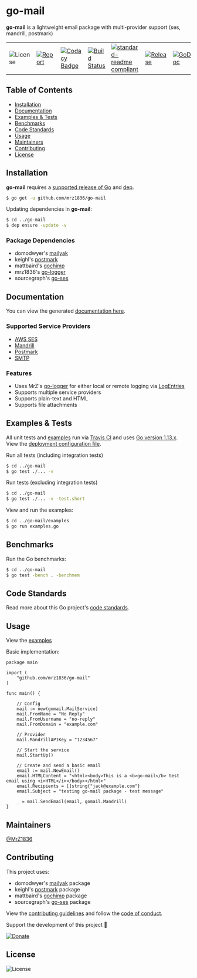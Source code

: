 # go-mail
**go-mail** is a lightweight email package with multi-provider support (ses, mandrill, postmark)

| | | | | | | |
|-|-|-|-|-|-|-|
| ![License](https://img.shields.io/github/license/mrz1836/go-mail.svg?style=flat&v=1) | [![Report](https://goreportcard.com/badge/github.com/mrz1836/go-mail?style=flat&v=1)](https://goreportcard.com/report/github.com/mrz1836/go-mail)  | [![Codacy Badge](https://api.codacy.com/project/badge/Grade/52bfcc447ee24c29a2a3fb65c53a4de3)](https://www.codacy.com/app/mrz1818/go-mail?utm_source=github.com&amp;utm_medium=referral&amp;utm_content=mrz1836/go-mail&amp;utm_campaign=Badge_Grade) |  [![Build Status](https://travis-ci.com/mrz1836/go-mail.svg?branch=master)](https://travis-ci.com/mrz1836/go-mail)   |  [![standard-readme compliant](https://img.shields.io/badge/standard--readme-OK-green.svg?style=flat)](https://github.com/RichardLitt/standard-readme) | [![Release](https://img.shields.io/github/release-pre/mrz1836/go-mail.svg?style=flat&v=1)](https://github.com/mrz1836/go-mail/releases) | [![GoDoc](https://godoc.org/github.com/mrz1836/go-mail?status.svg&style=flat)](https://godoc.org/github.com/mrz1836/go-mail) |

## Table of Contents
- [Installation](#installation)
- [Documentation](#documentation)
- [Examples & Tests](#examples--tests)
- [Benchmarks](#benchmarks)
- [Code Standards](#code-standards)
- [Usage](#usage)
- [Maintainers](#maintainers)
- [Contributing](#contributing)
- [License](#license)

## Installation

**go-mail** requires a [supported release of Go](https://golang.org/doc/devel/release.html#policy) and [dep](https://github.com/golang/dep).
```bash
$ go get -u github.com/mrz1836/go-mail
```

Updating dependencies in **go-mail**:
```bash
$ cd ../go-mail
$ dep ensure -update -v
```

### Package Dependencies
- domodwyer's [mailyak](https://github.com/domodwyer/mailyak)
- keighl's [postmark](https://github.com/mrz1836/postmark)
- mattbaird's [gochimp](https://github.com/mattbaird/gochimp)
- mrz1836's [go-logger](https://github.com/mrz1836/go-logger)
- sourcegraph's [go-ses](https://github.com/sourcegraph/go-ses)

## Documentation
You can view the generated [documentation here](https://godoc.org/github.com/mrz1836/go-mail).

### Supported Service Providers
- [AWS SES](https://docs.aws.amazon.com/ses/)
- [Mandrill](https://mandrillapp.com/api/docs/)
- [Postmark](https://postmarkapp.com/developer)
- [SMTP](https://en.wikipedia.org/wiki/Simple_Mail_Transfer_Protocol)

### Features
- Uses MrZ's [go-logger](https://github.com/mrz1836/go-logger) for either local or remote logging via [LogEntries](https://logentries.com/)
- Supports multiple service providers
- Supports plain-text and HTML
- Supports file attachments

## Examples & Tests
All unit tests and [examples](examples/examples.go) run via [Travis CI](https://travis-ci.com/mrz1836/go-mail) and uses [Go version 1.13.x](https://golang.org/doc/go1.13). View the [deployment configuration file](.travis.yml).

Run all tests (including integration tests)
```bash
$ cd ../go-mail
$ go test ./... -v
```

Run tests (excluding integration tests)
```bash
$ cd ../go-mail
$ go test ./... -v -test.short
```

View and run the examples:
```bash
$ cd ../go-mail/examples
$ go run examples.go
```

## Benchmarks
Run the Go benchmarks:
```bash
$ cd ../go-mail
$ go test -bench . -benchmem
```

## Code Standards
Read more about this Go project's [code standards](CODE_STANDARDS.md).

## Usage
View the [examples](examples/examples.go)

Basic implementation:
```golang
package main

import (
	"github.com/mrz1836/go-mail"
)

func main() {

	// Config
	mail := new(gomail.MailService)
	mail.FromName = "No Reply"
	mail.FromUsername = "no-reply"
	mail.FromDomain = "example.com"

	// Provider
	mail.MandrillAPIKey = "1234567"

	// Start the service
	mail.StartUp()

	// Create and send a basic email
	email := mail.NewEmail()
	email.HTMLContent = "<html><body>This is a <b>go-mail</b> test email using <i>HTML</i></body></html>"
	email.Recipients = []string{"jack@example.com"}
	email.Subject = "testing go-mail package - test message"

	_ = mail.SendEmail(email, gomail.Mandrill)
}
```

## Maintainers

[@MrZ1836](https://github.com/mrz1836)

## Contributing

This project uses:
- domodwyer's [mailyak](https://github.com/domodwyer/mailyak) package
- keighl's [postmark](https://github.com/mrz1836/postmark) package
- mattbaird's [gochimp](https://github.com/mattbaird/gochimp) package
- sourcegraph's [go-ses](https://github.com/sourcegraph/go-ses) package

View the [contributing guidelines](CONTRIBUTING.md) and follow the [code of conduct](CODE_OF_CONDUCT.md).

Support the development of this project 🙏

[![Donate](https://img.shields.io/badge/donate-bitcoin-brightgreen.svg)](https://mrz1818.com/?tab=tips&af=go-mail)

## License

![License](https://img.shields.io/github/license/mrz1836/go-mail.svg?style=flat&v=1)
